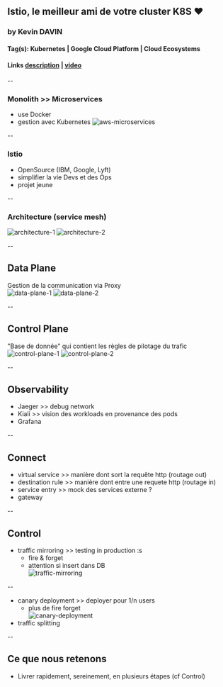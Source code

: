 ## Istio, le meilleur ami de votre cluster K8S ❤️

### by Kevin DAVIN

#### Tag(s): Kubernetes | Google Cloud Platform | Cloud Ecosystems

#### Links [description](https://cfp.devoxx.fr/2021/talk/TAB-3486/Istio,_le_meilleur_ami_de_votre_cluster_K8S_%E2%9D%A4%EF%B8%8F.html) | [video](https://youtu.be/03m9KsI7EtI)

--

### Monolith >> Microservices
- use Docker
- gestion avec Kubernetes
![aws-microservices](app/talks/assets/istio-ami-cluster-k8s-1.png)

--

### Istio
- OpenSource (IBM, Google, Lyft)
- simplifier la vie Devs et des Ops
- projet jeune

--

### Architecture (service mesh)

  ![architecture-1](app/talks/assets/istio-ami-cluster-k8s-2.png) <!-- .element: width="450" height="450" -->
  ![architecture-2](app/talks/assets/istio-ami-cluster-k8s-7.png) <!-- .element: width="450" height="450" -->

--

## Data Plane

Gestion de la communication via Proxy  
  ![data-plane-1](app/talks/assets/istio-ami-cluster-k8s-3.png) <!-- .element: width="450" height="450" -->
  ![data-plane-2](app/talks/assets/istio-ami-cluster-k8s-4.png) <!-- .element: width="450" height="450" -->

--

## Control Plane

"Base de donnée" qui contient les règles de pilotage du trafic  
  ![control-plane-1](app/talks/assets/istio-ami-cluster-k8s-5.png) <!-- .element: width="450" height="450" -->
  ![control-plane-2](app/talks/assets/istio-ami-cluster-k8s-6.png) <!-- .element: width="450" height="450" -->

--

## Observability

- Jaeger >> debug network
- Kiali >> vision des workloads en provenance des pods
- Grafana

--

## Connect

- virtual service >> manière dont sort la requête http (routage out)
- destination rule >> manière dont entre une requete http (routage in)
- service entry >> mock des services externe ?
- gateway

--

## Control

- traffic mirroring >> testing in production :s
  - fire & forget
  - attention si insert dans DB  
 ![traffic-mirroring](app/talks/assets/istio-ami-cluster-k8s-8.png)

--

- canary deployment >> deployer pour 1/n users
  - plus de fire forget  
 ![canary-deployment](app/talks/assets/istio-ami-cluster-k8s-9.png)
- traffic splitting

--

## Ce que nous retenons

- Livrer rapidement, sereinement, en plusieurs étapes (cf Control)

[talk-description]: https://cfp.devoxx.fr/2021/talk/TAB-3486/Istio,_le_meilleur_ami_de_votre_cluster_K8S_%E2%9D%A4%EF%B8%8F.html
[talk-video]: https://cfp.devoxx.fr/2021/talk/DLZ-7236/Design_de_persuasion_:_De_la_seduction_a_l'engagement_.html